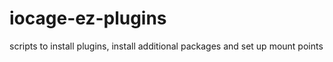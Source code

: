 # iocage-ez-plugins
scripts to install plugins, install additional packages and set up mount points

